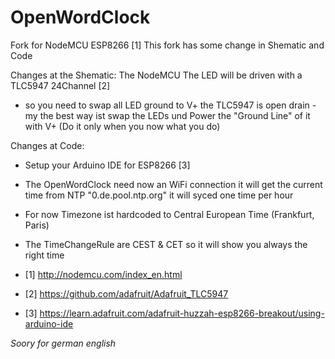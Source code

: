 ﻿# OpenWordClock
Fork for NodeMCU ESP8266 [1]
This fork has some change in Shematic and Code

Changes at the Shematic:
  The NodeMCU
  The LED will be driven with a TLC5947 24Channel [2]
  -  so you need to swap all LED ground to V+ the TLC5947 is open drain
    - my the best way ist swap the LEDs und Power the "Ground Line" of it with V+ (Do it only when you now what you do)

Changes at Code:
 - Setup your Arduino IDE for ESP8266 [3]
 - The OpenWordClock need now an WiFi connection it will get the current time from NTP "0.de.pool.ntp.org" it will syced one time per hour
 - For now Timezone ist hardcoded to Central European Time (Frankfurt, Paris)
 - The TimeChangeRule are CEST & CET so it will show you always the right time

- [1] http://nodemcu.com/index_en.html 
- [2] https://github.com/adafruit/Adafruit_TLC5947
- [3] https://learn.adafruit.com/adafruit-huzzah-esp8266-breakout/using-arduino-ide

*Soory for german english*
